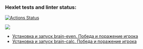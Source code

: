 ### Hexlet tests and linter status:
[![Actions Status](https://github.com/StanislavOkopnyi/python-project-49/workflows/hexlet-check/badge.svg)](https://github.com/StanislavOkopnyi/python-project-49/actions)

<a href="https://codeclimate.com/github/StanislavOkopnyi/python-project-49/maintainability"><img src="https://api.codeclimate.com/v1/badges/d6d71bf38d4aa1f89148/maintainability" /></a>


* [Установка и запуск brain-even. Победа и поражение игрока](https://asciinema.org/a/F7gZxyMC02InzQvbVn56Qzaxs)
* [Установка и запуск brain-calc. Победа и поражение игрока](https://asciinema.org/a/lFb8NMWf06fQncytfOXiK5up0)
